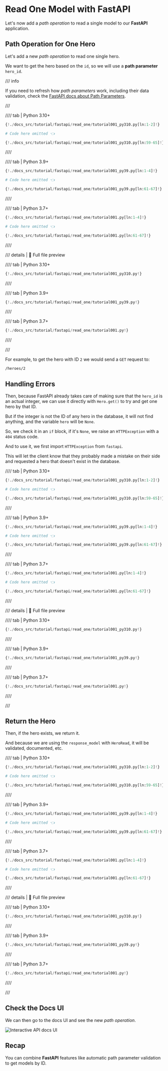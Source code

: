# Read One Model with FastAPI

Let's now add a *path operation* to read a single model to our **FastAPI** application.

## Path Operation for One Hero

Let's add a new *path operation* to read one single hero.

We want to get the hero based on the `id`, so we will use a **path parameter** `hero_id`.

/// info

If you need to refresh how *path parameters* work, including their data validation, check the <a href="https://fastapi.tiangolo.com/tutorial/path-params/" class="external-link" target="_blank">FastAPI docs about Path Parameters</a>.

///

//// tab | Python 3.10+

```Python hl_lines="6"
{!./docs_src/tutorial/fastapi/read_one/tutorial001_py310.py[ln:1-2]!}

# Code here omitted 👈

{!./docs_src/tutorial/fastapi/read_one/tutorial001_py310.py[ln:59-65]!}
```

////

//// tab | Python 3.9+

```Python hl_lines="8"
{!./docs_src/tutorial/fastapi/read_one/tutorial001_py39.py[ln:1-4]!}

# Code here omitted 👈

{!./docs_src/tutorial/fastapi/read_one/tutorial001_py39.py[ln:61-67]!}
```

////

//// tab | Python 3.7+

```Python hl_lines="8"
{!./docs_src/tutorial/fastapi/read_one/tutorial001.py[ln:1-4]!}

# Code here omitted 👈

{!./docs_src/tutorial/fastapi/read_one/tutorial001.py[ln:61-67]!}
```

////

/// details | 👀 Full file preview

//// tab | Python 3.10+

```Python
{!./docs_src/tutorial/fastapi/read_one/tutorial001_py310.py!}
```

////

//// tab | Python 3.9+

```Python
{!./docs_src/tutorial/fastapi/read_one/tutorial001_py39.py!}
```

////

//// tab | Python 3.7+

```Python
{!./docs_src/tutorial/fastapi/read_one/tutorial001.py!}
```

////

///

For example, to get the hero with ID `2` we would send a `GET` request to:

```
/heroes/2
```

## Handling Errors

Then, because FastAPI already takes care of making sure that the `hero_id` is an actual integer, we can use it directly with `Hero.get()` to try and get one hero by that ID.

But if the integer is not the ID of any hero in the database, it will not find anything, and the variable `hero` will be `None`.

So, we check it in an `if` block, if it's `None`, we raise an `HTTPException` with a `404` status code.

And to use it, we first import `HTTPException` from `fastapi`.

This will let the client know that they probably made a mistake on their side and requested a hero that doesn't exist in the database.

//// tab | Python 3.10+

```Python hl_lines="1  9-11"
{!./docs_src/tutorial/fastapi/read_one/tutorial001_py310.py[ln:1-2]!}

# Code here omitted 👈

{!./docs_src/tutorial/fastapi/read_one/tutorial001_py310.py[ln:59-65]!}
```

////

//// tab | Python 3.9+

```Python hl_lines="3  11-13"
{!./docs_src/tutorial/fastapi/read_one/tutorial001_py39.py[ln:1-4]!}

# Code here omitted 👈

{!./docs_src/tutorial/fastapi/read_one/tutorial001_py39.py[ln:61-67]!}
```

////

//// tab | Python 3.7+

```Python hl_lines="3  11-13"
{!./docs_src/tutorial/fastapi/read_one/tutorial001.py[ln:1-4]!}

# Code here omitted 👈

{!./docs_src/tutorial/fastapi/read_one/tutorial001.py[ln:61-67]!}
```

////

/// details | 👀 Full file preview

//// tab | Python 3.10+

```Python
{!./docs_src/tutorial/fastapi/read_one/tutorial001_py310.py!}
```

////

//// tab | Python 3.9+

```Python
{!./docs_src/tutorial/fastapi/read_one/tutorial001_py39.py!}
```

////

//// tab | Python 3.7+

```Python
{!./docs_src/tutorial/fastapi/read_one/tutorial001.py!}
```

////

///

## Return the Hero

Then, if the hero exists, we return it.

And because we are using the `response_model` with `HeroRead`, it will be validated, documented, etc.

//// tab | Python 3.10+

```Python hl_lines="6  12"
{!./docs_src/tutorial/fastapi/read_one/tutorial001_py310.py[ln:1-2]!}

# Code here omitted 👈

{!./docs_src/tutorial/fastapi/read_one/tutorial001_py310.py[ln:59-65]!}
```

////

//// tab | Python 3.9+

```Python hl_lines="8  14"
{!./docs_src/tutorial/fastapi/read_one/tutorial001_py39.py[ln:1-4]!}

# Code here omitted 👈

{!./docs_src/tutorial/fastapi/read_one/tutorial001_py39.py[ln:61-67]!}
```

////

//// tab | Python 3.7+

```Python hl_lines="8  14"
{!./docs_src/tutorial/fastapi/read_one/tutorial001.py[ln:1-4]!}

# Code here omitted 👈

{!./docs_src/tutorial/fastapi/read_one/tutorial001.py[ln:61-67]!}
```

////

/// details | 👀 Full file preview

//// tab | Python 3.10+

```Python
{!./docs_src/tutorial/fastapi/read_one/tutorial001_py310.py!}
```

////

//// tab | Python 3.9+

```Python
{!./docs_src/tutorial/fastapi/read_one/tutorial001_py39.py!}
```

////

//// tab | Python 3.7+

```Python
{!./docs_src/tutorial/fastapi/read_one/tutorial001.py!}
```

////

///

## Check the Docs UI

We can then go to the docs UI and see the new *path operation*.

<img class="shadow" alt="Interactive API docs UI" src="/img/tutorial/fastapi/read-one/image01.png">

## Recap

You can combine **FastAPI** features like automatic path parameter validation to get models by ID.

